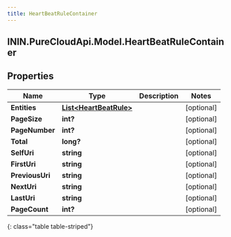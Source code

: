 ```yaml
---
title: HeartBeatRuleContainer
---
```

## ININ.PureCloudApi.Model.HeartBeatRuleContainer

## Properties

|Name | Type | Description | Notes|
|------------ | ------------- | ------------- | -------------|
| **Entities** | [**List&lt;HeartBeatRule&gt;**](HeartBeatRule.html) |  | [optional] |
| **PageSize** | **int?** |  | [optional] |
| **PageNumber** | **int?** |  | [optional] |
| **Total** | **long?** |  | [optional] |
| **SelfUri** | **string** |  | [optional] |
| **FirstUri** | **string** |  | [optional] |
| **PreviousUri** | **string** |  | [optional] |
| **NextUri** | **string** |  | [optional] |
| **LastUri** | **string** |  | [optional] |
| **PageCount** | **int?** |  | [optional] |
{: class="table table-striped"}


